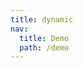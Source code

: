 ```yaml
---
title: dynamic
nav:
  title: Demo
  path: /demo
---
```


<code src="../../examples/dynamic.tsx"></code>
